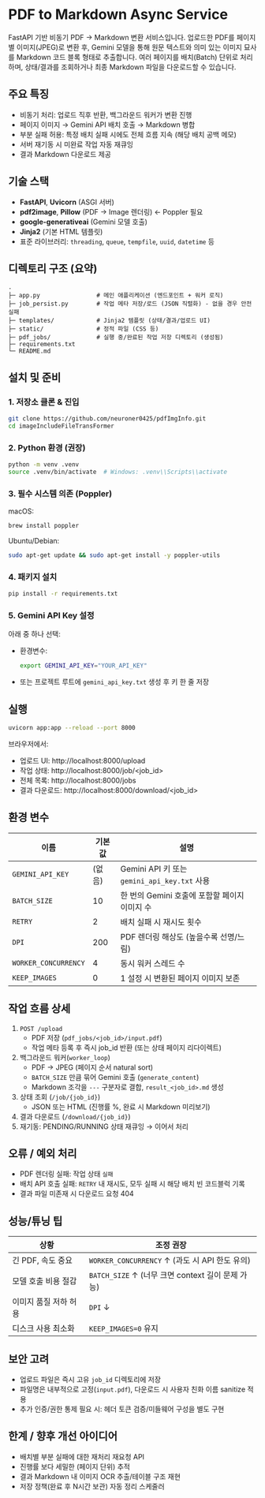 # PDF to Markdown Async Service

FastAPI 기반 비동기 PDF → Markdown 변환 서비스입니다. 업로드한 PDF를 페이지별 이미지(JPEG)로 변환 후, Gemini 모델을 통해 원문 텍스트와 의미 있는 이미지 묘사를 Markdown 코드 블록 형태로 추출합니다. 여러 페이지를 배치(Batch) 단위로 처리하며, 상태/결과를 조회하거나 최종 Markdown 파일을 다운로드할 수 있습니다.

## 주요 특징
- 비동기 처리: 업로드 직후 반환, 백그라운드 워커가 변환 진행
- 페이지 이미지 → Gemini API 배치 호출 → Markdown 병합
- 부분 실패 허용: 특정 배치 실패 시에도 전체 흐름 지속 (해당 배치 공백 메모)
- 서버 재기동 시 미완료 작업 자동 재큐잉
- 결과 Markdown 다운로드 제공

## 기술 스택
- **FastAPI**, **Uvicorn** (ASGI 서버)
- **pdf2image**, **Pillow** (PDF → Image 렌더링) ← Poppler 필요
- **google-generativeai** (Gemini 모델 호출)
- **Jinja2** (기본 HTML 템플릿)
- 표준 라이브러리: `threading`, `queue`, `tempfile`, `uuid`, `datetime` 등

## 디렉토리 구조 (요약)
```
.
├─ app.py                # 메인 애플리케이션 (엔드포인트 + 워커 로직)
├─ job_persist.py        # 작업 메타 저장/로드 (JSON 직렬화) - 없을 경우 안전 실패
├─ templates/            # Jinja2 템플릿 (상태/결과/업로드 UI)
├─ static/               # 정적 파일 (CSS 등)
├─ pdf_jobs/             # 실행 중/완료된 작업 저장 디렉토리 (생성됨)
├─ requirements.txt
└─ README.md
```

## 설치 및 준비
### 1. 저장소 클론 & 진입
```bash
git clone https://github.com/neuroner0425/pdfImgInfo.git
cd imageIncludeFileTransFormer
```

### 2. Python 환경 (권장)
```bash
python -m venv .venv
source .venv/bin/activate  # Windows: .venv\\Scripts\\activate
```

### 3. 필수 시스템 의존 (Poppler)
macOS:
```bash
brew install poppler
```
Ubuntu/Debian:
```bash
sudo apt-get update && sudo apt-get install -y poppler-utils
```

### 4. 패키지 설치
```bash
pip install -r requirements.txt
```

### 5. Gemini API Key 설정
아래 중 하나 선택:
- 환경변수:
  ```bash
  export GEMINI_API_KEY="YOUR_API_KEY"
  ```
- 또는 프로젝트 루트에 `gemini_api_key.txt` 생성 후 키 한 줄 저장

## 실행
```bash
uvicorn app:app --reload --port 8000
```

브라우저에서:
- 업로드 UI: http://localhost:8000/upload
- 작업 상태: http://localhost:8000/job/<job_id>
- 전체 목록: http://localhost:8000/jobs
- 결과 다운로드: http://localhost:8000/download/<job_id>

## 환경 변수
| 이름 | 기본값 | 설명 |
|------|--------|------|
| `GEMINI_API_KEY` | (없음) | Gemini API 키 또는 `gemini_api_key.txt` 사용 |
| `BATCH_SIZE` | 10 | 한 번의 Gemini 호출에 포함할 페이지 이미지 수 |
| `RETRY` | 2 | 배치 실패 시 재시도 횟수 |
| `DPI` | 200 | PDF 렌더링 해상도 (높을수록 선명/느림) |
| `WORKER_CONCURRENCY` | 4 | 동시 워커 스레드 수 |
| `KEEP_IMAGES` | 0 | 1 설정 시 변환된 페이지 이미지 보존 |

## 작업 흐름 상세
1. `POST /upload`
   - PDF 저장 (`pdf_jobs/<job_id>/input.pdf`)
   - 작업 메타 등록 후 즉시 job_id 반환 (또는 상태 페이지 리다이렉트)
2. 백그라운드 워커(`worker_loop`)
   - PDF → JPEG (페이지 순서 natural sort)
   - `BATCH_SIZE` 만큼 묶어 Gemini 호출 (`generate_content`)
   - Markdown 조각을 `---` 구분자로 결합, `result_<job_id>.md` 생성
3. 상태 조회 (`/job/{job_id}`)
   - JSON 또는 HTML (진행률 %, 완료 시 Markdown 미리보기)
4. 결과 다운로드 (`/download/{job_id}`)
5. 재기동: PENDING/RUNNING 상태 재큐잉 → 이어서 처리

## 오류 / 예외 처리
- PDF 렌더링 실패: 작업 상태 `실패`
- 배치 API 호출 실패: `RETRY` 내 재시도, 모두 실패 시 해당 배치 빈 코드블럭 기록
- 결과 파일 미존재 시 다운로드 요청 404

## 성능/튜닝 팁
| 상황 | 조정 권장 |
|------|-----------|
| 긴 PDF, 속도 중요 | `WORKER_CONCURRENCY` ↑ (과도 시 API 한도 유의) |
| 모델 호출 비용 절감 | `BATCH_SIZE` ↑ (너무 크면 context 길이 문제 가능) |
| 이미지 품질 저하 허용 | `DPI` ↓ |
| 디스크 사용 최소화 | `KEEP_IMAGES=0` 유지 |

## 보안 고려
- 업로드 파일은 즉시 고유 `job_id` 디렉토리에 저장
- 파일명은 내부적으로 고정(`input.pdf`), 다운로드 시 사용자 친화 이름 sanitize 적용
- 추가 인증/권한 통제 필요 시: 헤더 토큰 검증/미들웨어 구성을 별도 구현

## 한계 / 향후 개선 아이디어
- 배치별 부분 실패에 대한 재처리 재요청 API
- 진행률 보다 세밀한 (페이지 단위) 추적
- 결과 Markdown 내 이미지 OCR 추출/테이블 구조 재현
- 저장 정책(완료 후 N시간 보관) 자동 정리 스케줄러

